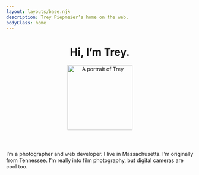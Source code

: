 ```yaml
---
layout: layouts/base.njk
description: Trey Piepmeier’s home on the web.
bodyClass: home
---
```


<header>
    <h1>Hi, I’m Trey.</h1>
    <img src="/img/trey.jpg" alt="A portrait of Trey" height="175" width="175" />
</header>

I’m a photographer and web developer. I live in Massachusetts. I’m originally from Tennessee. I’m really into film photography, but digital cameras are cool too.
